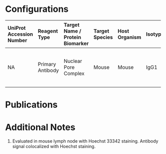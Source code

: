 # Configurations

| UniProt Accession Number   | Reagent Type     | Target Name / Protein Biomarker   | Target Species   | Host Organism   | Isotype   | Clonality   | Vendor    |   Catalog Number | Conjugate   | RRID   | Availability   | Method                 | Tissue Preservation               | Target Tissue   | Tissue State   | Detergent         | Antigen Retrieval Conditions                                  | Dye Inactivation Conditions   | Recommend   | Agree               | Disagree   | Contributor         | Notes       |
|:---------------------------|:-----------------|:----------------------------------|:-----------------|:----------------|:----------|:------------|:----------|-----------------:|:------------|:-------|:---------------|:-----------------------|:----------------------------------|:----------------|:---------------|:------------------|:--------------------------------------------------------------|:------------------------------|:------------|:--------------------|:-----------|:--------------------|:------------|
| NA                         | Primary Antibody | Nuclear Pore Complex              | Mouse            | Mouse           | IgG1      | MAb414      | BioLegend |           682202 | AF594       | NA     | Stock          | Multiplexed 2D Imaging | 1:4 Cytofix/Cytoperm Fixed Frozen | Lymph Node      | NA             | 0.3% Triton-X-100 | pH 6 for 40 minutes at 95C (AR6 Akoya Biosciences AR600250ML) | NA                            | Yes         | 0000-0002-5187-810X | NA         | 0000-0002-5187-810X | [1](#notes) |

# Publications



# Additional Notes

<a name="notes"></a>
1. Evaluated in mouse lymph node with Hoechst 33342 staining. Antibody signal colocalized with Hoechst staining.
